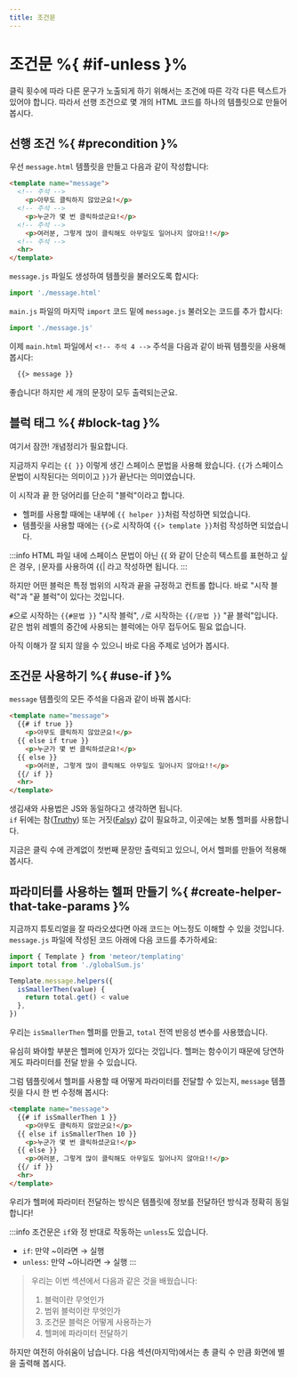 ```yaml
---
title: 조건문
---
```


# 조건문 %{ #if-unless }%

클릭 횟수에 따라 다른 문구가 노출되게 하기 위해서는 조건에 따른 각각 다른 텍스트가 있어야 합니다.
따라서 선행 조건으로 몇 개의 HTML 코드를 하나의 템플릿으로 만들어 봅시다.

## 선행 조건 %{ #precondition }%

우선 `message.html` 템플릿을 만들고 다음과 같이 작성합니다:
```html
<template name="message">
  <!-- 주석 -->
    <p>아무도 클릭하지 않았군요!</p>
  <!-- 주석 -->
    <p>누군가 몇 번 클릭하셨군요!</p>
  <!-- 주석 -->
    <p>여러분, 그렇게 많이 클릭해도 아무일도 일어나지 않아요!!</p>
  <!-- 주석 -->
  <hr>
</template>
```

`message.js` 파일도 생성하여 템플릿을 불러오도록 합시다:
```js
import './message.html'
```

`main.js` 파일의 마지막 `import` 코드 밑에 `message.js` 불러오는 코드를 추가 합시다:
```js
import './message.js'
```

이제 `main.html` 파일에서 `<!-- 주석 4 -->` 주석을 다음과 같이 바꿔 템플릿을 사용해봅시다:
```html
  {{> message }}
```

좋습니다! 하지만 세 개의 문장이 모두 출력되는군요.

## 블럭 태그 %{ #block-tag }%

여기서 잠깐! 개념정리가 필요합니다.

지금까지 우리는 `{​{ }}` 이렇게 생긴 스페이스 문법을 사용해 왔습니다.
`{​{`가 스페이스 문법이 시작된다는 의미이고 `}​}`가 끝난다는 의미였습니다.

이 시작과 끝 한 덩어리를 단순히 "블럭"이라고 합니다.
- 헬퍼를 사용할 때에는 내부에 `{​{ helper }}`처럼 작성하면 되었습니다.
- 템플릿을 사용할 때에는 `{​{>`로 시작하여 `{​{> template }}`처럼 작성하면 되었습니다.

:::info
HTML 파일 내에 스페이스 문법이 아닌 {​{ 와 같이 단순히 텍스트를 표현하고 싶은 경우,
`|`문자를 사용하여 {​{| 라고 작성하면 됩니다.
:::

하지만 어떤 블럭은 특정 범위의 시작과 끝을 규정하고 컨트롤 합니다.
바로 "시작 블럭"과 "끝 블럭"이 있다는 것입니다.

`#`으로 시작하는 `{​{#문법 }}` "시작 블럭",
`/`로 시작하는 `{​{/문법 }}` "끝 블럭"입니다. <br>
같은 범위 레벨의 중간에 사용되는 블럭에는 아무 접두어도 필요 없습니다.

아직 이해가 잘 되지 않을 수 있으니 바로 다음 주제로 넘어가 봅시다.

## 조건문 사용하기 %{ #use-if }%

`message` 템플릿의 모든 주석을 다음과 같이 바꿔 봅시다:
```html
<template name="message">
  {{# if true }}
    <p>아무도 클릭하지 않았군요!</p>
  {{ else if true }}
    <p>누군가 몇 번 클릭하셨군요!</p>
  {{ else }}
    <p>여러분, 그렇게 많이 클릭해도 아무일도 일어나지 않아요!!</p>
  {{/ if }}
  <hr>
</template>
```

생김새와 사용법은 JS와 동일하다고 생각하면 됩니다. <br>
`if` 뒤에는 참([Truthy](https://developer.mozilla.org/en-US/docs/Glossary/Truthy)) 또는 거짓([Falsy](https://developer.mozilla.org/en-US/docs/Glossary/Falsy)) 값이 필요하고,
이곳에는 보통 헬퍼를 사용합니다.

지금은 클릭 수에 관계없이 첫번째 문장만 출력되고 있으니, 어서 헬퍼를 만들어 적용해봅시다.

## 파라미터를 사용하는 헬퍼 만들기 %{ #create-helper-that-take-params }%

지금까지 튜토리얼을 잘 따라오셨다면 아래 코드는 어느정도 이해할 수 있을 것입니다.
`message.js` 파일에 작성된 코드 아래에 다음 코드를 추가하세요:
```js
import { Template } from 'meteor/templating'
import total from './globalSum.js'

Template.message.helpers({
  isSmallerThen(value) {
    return total.get() < value
  },
})
```

우리는 `isSmallerThen` 헬퍼를 만들고, `total` 전역 반응성 변수를 사용했습니다.

유심히 봐야할 부분은 헬퍼에 인자가 있다는 것입니다.
헬퍼는 함수이기 때문에 당연하게도 파라미터를 전달 받을 수 있습니다.

그럼 템플릿에서 헬퍼를 사용할 때 어떻게 파라미터를 전달할 수 있는지,
`message` 템플릿을 다시 한 번 수정해 봅시다:
```html
<template name="message">
  {{# if isSmallerThen 1 }}
    <p>아무도 클릭하지 않았군요!</p>
  {{ else if isSmallerThen 10 }}
    <p>누군가 몇 번 클릭하셨군요!</p>
  {{ else }}
    <p>여러분, 그렇게 많이 클릭해도 아무일도 일어나지 않아요!!</p>
  {{/ if }}
  <hr>
</template>
```

우리가 헬퍼에 파라미터 전달하는 방식은 템플릿에 정보를 전달하던 방식과 정확히 동일합니다!

:::info
조건문은 `if`와 정 반대로 작동하는 `unless`도 있습니다.
- `if`: 만약 ~이라면 → 실행
- `unless`: 만약 ~아니라면 → 실행
  :::

> 우리는 이번 섹션에서 다음과 같은 것을 배웠습니다:
> 1. 블럭이란 무엇인가
> 2. 범위 블럭이란 무엇인가
> 3. 조건문 블럭은 어떻게 사용하는가
> 4. 헬퍼에 파라미터 전달하기

하지만 여전히 아쉬움이 남습니다.
다음 섹션(마지막)에서는 총 클릭 수 만큼 화면에 별을 출력해 봅시다.